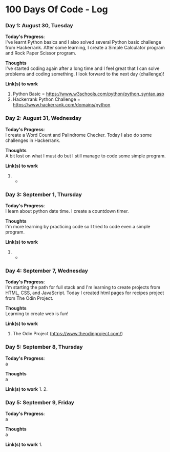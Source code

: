 # 100 Days Of Code - Log

### Day 1: August 30, Tuesday

**Today's Progress**:\
I've learnt Python basics and I also solved several Python basic challenge from Hackerrank. After some learning, I create a Simple Calculator program and Rock Paper Scissor program.

**Thoughts**\
I've started coding again after a long time and I feel great that I can solve problems and coding something. I look forward to the next day (challenge)!

**Link(s) to work**
1. Python Basic = https://www.w3schools.com/python/python_syntax.asp 
2. Hackerrank Python Challenge = https://www.hackerrank.com/domains/python


### Day 2: August 31, Wednesday

**Today's Progress**:\
I create a Word Count and Palindrome Checker. Today I also do some challenges in Hackerrank.

**Thoughts**\
A bit lost on what I must do but I still manage to code some simple program.

**Link(s) to work**
1. -


### Day 3: September 1, Thursday

**Today's Progress**:\
I learn about python date time. I create a countdown timer.

**Thoughts**\
I'm more learning by practicing code so I tried to code even a simple program.

**Link(s) to work**
1. -


### Day 4: September 7, Wednesday

**Today's Progress**:\
I'm starting the path for full stack and I'm learning to create projects from HTML, CSS, and JavaScript. Today I created html pages for recipes project from The Odin Project.

**Thoughts**\
Learning to create web is fun!

**Link(s) to work**
1. The Odin Project (https://www.theodinproject.com/)


### Day 5: September 8, Thursday

**Today's Progress**:\
a

**Thoughts**\
a

**Link(s) to work**
1. 
2. 

### Day 5: September 9, Friday

**Today's Progress**:\
a

**Thoughts**\
a

**Link(s) to work**
1. 

